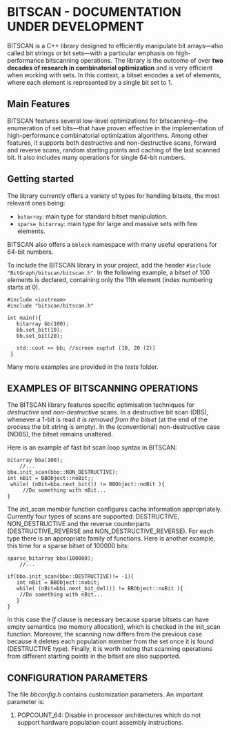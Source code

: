 BITSCAN  - DOCUMENTATION UNDER DEVELOPMENT
===================
BITSCAN is a C++ library designed to efficiently manipulate bit arrays—also called bit strings or bit sets—with a particular emphasis on high-performance bitscanning operations. The library is the outcome of over **two decades of research in combinatorial optimization** and is very efficient when working with sets. In this context, a bitset encodes a set of elements, where each element is represented by a single bit set to 1.

Main Features
-------------------------------
BITSCAN features several low-level optimizations for bitscanning—the enumeration of set bits—that have proven effective in the implementation of high-performance combinatorial optimization algorithms. Among other features, it supports both destructive and non-destructive scans, forward and reverse scans, random starting points and caching of the last scanned bit. It also includes many operations for single 64-bit numbers.

Getting started
-------------------------------
The library currently offers a variety of types for handling bitsets, the most relevant ones being:

- `bitarray`: main type for standard bitset manipulation. 
- `sparse_bitarray`: main type for large and massive sets with few elements.

BITSCAN also offers a `bblock` namespace with many useful operations for 64-bit numbers.

To include the BITSCAN library in your project, add the header `#include "BitGraph/bitscan/bitscan.h"`. In the following example, a bitset of 100 elements is declared, containing only the 11th element (index numbering starts at 0). 

``` plaintext
#include <iostream>
#include "bitscan/bitscan.h"

int main(){
   bitarray bb(100);
   bb.set_bit(10);
   bb.set_bit(20);	

   std::cout << bb;	//screen ouptut [10, 20 (2)]
 }
```   
Many more examples are provided in the *tests* folder.  

EXAMPLES OF BITSCANNING OPERATIONS
-------------------------------

The BITSCAN library features specific optimisation techniques for *destructive* and *non-destructive* scans. In a destructive bit scan (DBS), whenever a 1-bit is read *it is removed from the bitset* (at the end of the process the bit string is empty). In the (conventional) non-destructive case (NDBS), the bitset remains unaltered. 

Here is an example of fast bit scan loop syntax in BITSCAN:

    bitarray bba(100);
    	//...
	bba.init_scan(bbo::NON_DESTRUCTIVE);
   	int nBit = BBObject::noBit;;
  	 while( (nBit=bba.next_bit()) != BBObject::noBit ){
   	     //Do something with nBit...
  	}   
The *init_scan* member function configures cache information appropriately. Currently four types of scans are supported: DESTRUCTIVE, NON\_DESTRUCTIVE and the reverse counterparts (DESTRUCTIVE\_REVERSE and NON\_DESTRUCTIVE\_REVERSE). For each type there is an appropriate family of functions. Here is another example, this time for a sparse bitset of 100000 bits:


    sparse_bitarray bba(100000);
    	//...

    if(bba.init_scan(bbo::DESTRUCTIVE)!= -1){
	   int nBit = BBObject::nobit;
   	   while( (nBit=bbi.next_bit_del()) != BBObject::noBit ){
		//Do something with nBit...
	   }
	}
In this case the *if* clause is necessary because sparse bitsets can have empty semantics (no memory allocation), which is checked in the init_scan function. Moreover, the scanning now differs from the previous case because it deletes each population member from the set once it is found (DESTRUCTIVE type). Finally, it is worth noting that scanning operations from different starting points in the bitset are also supported.


CONFIGURATION PARAMETERS
-------------------------

The file *bbconfig.h* contains customization parameters. An important parameter is:

1. POPCOUNT_64: Disable in processor architectures which do not support hardware population count assembly instructions. 


